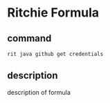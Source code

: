 # Ritchie Formula

## command

```bash
rit java github get credentials
```

## description

description of formula

